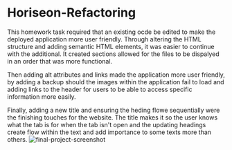 # Horiseon-Refactoring
This homework task required that an existing ocde be edited to make the deployed application more user friendly. Through altering the HTML structure and adding semantic HTML elements, it was easier to continue with the additional. It created sections allowed for the files to be dispalyed in an order that was more functional.

Then adding alt attributes and links made the application more user friendly, by adding a backup should the images within the application fail to load and adding links to the header for users to be able to access specific information more easily.

Finally, adding a new title and ensuring the heding flowe sequentially were the finishing touches for the website. The title makes it so the user knows what the tab is for when the tab isn't open and the updating headings create flow within the text and add importance to some texts more than others. 
![final-project-screenshot](https://user-images.githubusercontent.com/117495361/206345454-1d339edb-700d-4cc1-98d9-c4a9e8aa8f6e.png)
